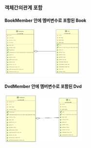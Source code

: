 ### 객체간의관계 포함


#### BookMember 안에 멤버변수로 포함된 Book


<img src='image.png' width='50%'/>

#### DvdMember  안에 멤버변수로 포함된 Dvd 

<img src='image-1.png' width='50%'/>
